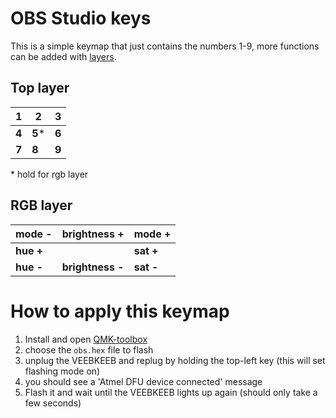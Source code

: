 # OBS Studio keys

This is a simple keymap that just contains the numbers 1-9, more functions can be added with [layers](https://thomasbaart.nl/2018/12/06/qmk-basics-how-to-add-a-layer-to-your-keymap/).

## Top layer

|   1  |   2  |   3  |
|------|------|------|
|   **4**  |   **5**\* |   **6**  |
|   **7**  |   **8**  |   **9**  |


  \* hold for rgb layer

  ## RGB layer

| mode - | brightness +  | mode + |
|------|------|------|
| **hue +**  |               | **sat +**  |
| **hue -**  | **brightness -**  | **sat -**  |


  
  # How to apply this keymap
  
  1) Install and open [QMK-toolbox](https://github.com/qmk/qmk_toolbox/releases)
  2) choose the `obs.hex` file to flash
  3) unplug the VEEBKEEB and replug by holding the top-left key (this will set flashing mode on)
  4) you should see a 'Atmel DFU device connected' message
  5) Flash it and wait until the VEEBKEEB lights up again (should only take a few seconds)
